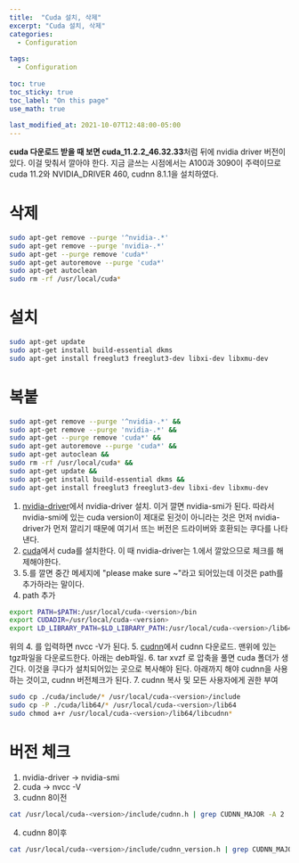 ```yaml
---
title:  "Cuda 설치, 삭제"
excerpt: "Cuda 설치, 삭제"
categories:
  - Configuration
  
tags:
  - Configuration
  
toc: true
toc_sticky: true
toc_label: "On this page"
use_math: true
    
last_modified_at: 2021-10-07T12:48:00-05:00
---
```

**cuda 다운로드 받을 때 보면 cuda_11.2.2_46.32.33**처럼 뒤에 nvidia driver 버전이 있다. 이걸 맞춰서 깔아야 한다. 지금 글쓰는 시점에서는 A100과 3090이 주력이므로 cuda 11.2와 NVIDIA_DRIVER 460,
cudnn 8.1.1을 설치하였다.


# 삭제
```bash
sudo apt-get remove --purge '^nvidia-.*' 
sudo apt-get remove --purge 'nvidia-.*' 
sudo apt-get --purge remove 'cuda*'
sudo apt-get autoremove --purge 'cuda*'
sudo apt-get autoclean
sudo rm -rf /usr/local/cuda*
```

# 설치
```bash
sudo apt-get update
sudo apt-get install build-essential dkms
sudo apt-get install freeglut3 freeglut3-dev libxi-dev libxmu-dev
```
# 복붙 
```bash
sudo apt-get remove --purge '^nvidia-.*' &&
sudo apt-get remove --purge 'nvidia-.*' &&
sudo apt-get --purge remove 'cuda*' &&
sudo apt-get autoremove --purge 'cuda*' &&
sudo apt-get autoclean &&
sudo rm -rf /usr/local/cuda* &&
sudo apt-get update && 
sudo apt-get install build-essential dkms &&
sudo apt-get install freeglut3 freeglut3-dev libxi-dev libxmu-dev
```
1. [nvidia-driver](https://www.nvidia.com/Download/Find.aspx)에서 nvidia-driver 설치. 이거 깔면 nvidia-smi가 된다. 따라서 nvidia-smi에 있는 cuda version이 제대로 된것이 
아니라는 것은 먼저 nvidia-driver가 먼저 깔리기 때문에 여기서 뜨는 버전은 드라이버와 호환되는 쿠다를 나타낸다.
2. [cuda](https://developer.nvidia.com/cuda-toolkit-archive)에서 cuda를 설치한다. 이 때 nvidia-driver는 1.에서 깔았으므로 체크를 해제해야한다.
3. 5.를 깔면 중간 메세지에 "please make sure ~"라고 되어있는데 이것은 path를 추가하라는 말이다.
4. path 추가
```bash
export PATH=$PATH:/usr/local/cuda-<version>/bin
export CUDADIR=/usr/local/cuda-<version>
export LD_LIBRARY_PATH=$LD_LIBRARY_PATH:/usr/local/cuda-<version>/lib64
``` 
위의 4. 를 입력하면 nvcc -V가 된다.
5. [cudnn](https://developer.nvidia.com/rdp/cudnn-archive)에서 cudnn 다운로드. 맨위에 있는 tgz파일을 다운로드한다. 아래는 deb파일. 
6. tar xvzf 로 압축을 풀면 cuda 폴더가 생긴다. 이것을 쿠다가 설치되어있는 곳으로 복사해야 된다. 아래까지 해야 cudnn을 사용하는 것이고, cudnn 버전체크가 된다.
7. cudnn 복사 및 모든 사용자에게 권한 부여
```bash
sudo cp ./cuda/include/* /usr/local/cuda-<version>/include  
sudo cp -P ./cuda/lib64/* /usr/local/cuda-<version>/lib64
sudo chmod a+r /usr/local/cuda-<version>/lib64/libcudnn*
```


# 버전 체크
1. nvidia-driver -> nvidia-smi 
2. cuda -> nvcc -V
3. cudnn 8이전 
```bash 
cat /usr/local/cuda-<version>/include/cudnn.h | grep CUDNN_MAJOR -A 2
``` 
4. cudnn 8이후 
```bash
cat /usr/local/cuda-<version>/include/cudnn_version.h | grep CUDNN_MAJOR -A 2
```
